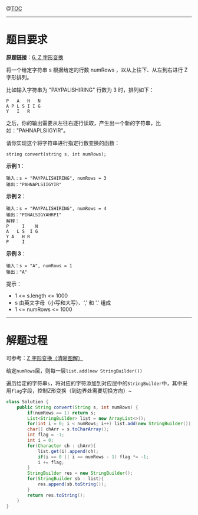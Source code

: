@[TOC](目录)

***

# 题目要求

**原题链接**：[6. Z 字形变换](https://leetcode-cn.com/problems/zigzag-conversion/)

将一个给定字符串 s 根据给定的行数 numRows ，以从上往下、从左到右进行 Z 字形排列。

比如输入字符串为 "PAYPALISHIRING" 行数为 3 时，排列如下：

```
P   A   H   N
A P L S I I G
Y   I   R
```

之后，你的输出需要从左往右逐行读取，产生出一个新的字符串，比如："PAHNAPLSIIGYIR"。

请你实现这个将字符串进行指定行数变换的函数：

```
string convert(string s, int numRows);
```

**示例 1**：

```
输入：s = "PAYPALISHIRING", numRows = 3
输出："PAHNAPLSIIGYIR"
```

**示例 2**：

```
输入：s = "PAYPALISHIRING", numRows = 4
输出："PINALSIGYAHRPI"
解释：
P     I    N
A   L S  I G
Y A   H R
P     I
```

**示例 3**：

```
输入：s = "A", numRows = 1
输出："A"
```


提示：

- 1 <= s.length <= 1000
- s 由英文字母（小写和大写）、',' 和 '.' 组成
- 1 <= numRows <= 1000

***

# 解题过程

可参考：[Z 字形变换（清晰图解）](https://leetcode-cn.com/problems/zigzag-conversion/solution/zzi-xing-bian-huan-by-jyd/)

给定`numRows`层，则每一层`list.add(new StringBuilder())`

遍历给定的字符串`s`，将对应的字符添加到对应层中的`StringBuilder`中，其中采用`flag`字段，控制Z形变换（到边界处需要切换方向）~

```java
class Solution {
    public String convert(String s, int numRows) {
        if(numRows == 1) return s;
        List<StringBuilder> list = new ArrayList<>();
        for(int i = 0; i < numRows; i++) list.add(new StringBuilder());
        char[] chArr = s.toCharArray();
        int flag = -1;
        int i = 0;
        for(Character ch : chArr){
            list.get(i).append(ch);
            if(i == 0 || i == numRows - 1) flag *= -1;
            i += flag;
        }
        StringBuilder res = new StringBuilder();
        for(StringBuilder sb : list){
            res.append(sb.toString());
        }        
        return res.toString();
    }
}
```

